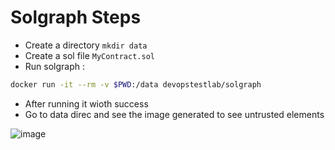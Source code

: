 # Solgraph Steps
- Create a directory `mkdir data`
- Create a sol file `MyContract.sol`
- Run solgraph :
``` sh
docker run -it --rm -v $PWD:/data devopstestlab/solgraph
```
- After running it wioth success
- Go to data direc and see the image generated to see untrusted elements

![image](https://github.com/KRIISHSHARMA/solidity-security-audit/assets/86760658/8660083a-5e02-42f0-8b54-d5690231b1f9)
